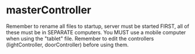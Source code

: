 # masterController
Remember to rename all files to startup, server must be started FIRST, all of these must be in SEPARATE computers. You MUST use a mobile computer when using the "tablet" file. Remember to edit the controllers (lightController, doorController) before using them.
